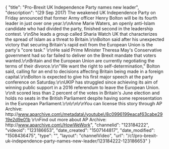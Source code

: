 {
    "title": "Pro-Brexit UK Independence Party names new leader",
    "description": "(29 Sep 2017) The weakened UK Independence Party on Friday announced that former Army officer Henry Bolton will be its fourth leader in just over one year.\r\nAnne Marie Waters, an openly anti-Islam candidate who had divided the party, finished second in the leadership contest. \r\nShe leads a group called Sharia Watch UK that characterizes the spread of Islam as a threat to Britain.\r\nBolton said after his unexpected victory that securing Britain's rapid exit from the European Union is the party's \"core task.\" \r\nHe said Prime Minister Theresa May's Conservative government had so far failed to deliver on the Brexit mandate that voters wanted.\r\nBritain and the European Union are currently negotiating the terms of their divorce.\r\n\"We want the right to self-determination,\" Bolton said, calling for an end to decisions affecting Britain being made in a foreign capital.\r\nBolton is expected to give his first major speech at the party conference on Saturday.\r\nUKIP has struggled since achieving its aim of winning public support in a 2016 referendum to leave the European Union. \r\nIt scored less than 2 percent of the votes in Britain's June election and holds no seats in the British Parliament despite having some representation in the European Parliament.\r\n\r\n\r\nYou can license this story through AP Archive: http:\/\/www.aparchive.com\/metadata\/youtube\/8c0996199eacaf63cabe2919e2d9e01b \r\nFind out more about AP Archive: http:\/\/www.aparchive.com\/HowWeWork",
    "channelid": "123184222",
    "videoid": "123186653",
    "date_created": "1507144817",
    "date_modified": "1508436475",
    "type": "",
    "layout": "channelVideo",
    "url": "\/c1\/pro-brexit-uk-independence-party-names-new-leader\/123184222-123186653"
}